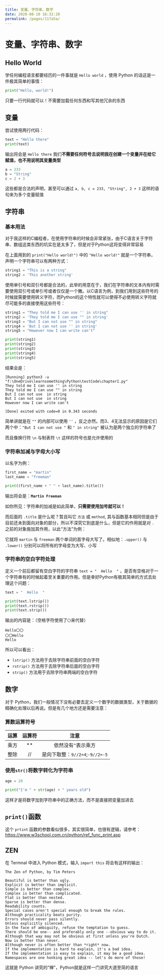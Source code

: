 ```yaml
---
title: 变量、字符串、数字
date: 2020-08-10 16:32:20
permalink: /pages/117a5a/
---
```

# 变量、字符串、数字

## Hello World

学任何编程语言都要经历的一件事就是 `Hello world` ，使用 Python 的话这是一件极其简单的事情：

```python
print("Hello, world!")
```

只要一行代码就可以！不需要加载任何东西和写其他冗余的东西

## 变量

尝试使用两行代码：

```python
text = "Hello there"
print(text)
```

输出将会是 `Hello there` 我们**不需要任何符号去说明我在创建一个变量并在给它赋值，也不用说明其变量类型**

```python
a = 233
b = "String"
c = 2 + 3
```

这些都是合法的声明，甚至可以通过 `a, b, c = 233, "String", 2 + 3` 这样的语句来为多个变量赋值

## 字符串

### 基本用法

对于我这样的C编程者，在使用字符串的时候会非常紧张，由于C语言关于字符串、数组这类东西的坑实在是太多了，但是对于Python这将变得非常容易

在上面用到的 `print("Hello world!")` 中的 `"Hello world!"` 就是一个字符串，声明一个字符串可以有两种方式：

```python
string1 = "This is a string"
string2 = 'This another string'
```

使用单引号和双引号都是合法的，此举的用意在于，我们在字符串的文本内有时需要使用双引号或单引号或者仅仅是一个撇。以C语言为例，到我们用到这些符号的时候就需要使用转义字符，而Python的这个特性就可以使得不必使用转义字符就尽可能多的直接使用这些符号：

```python
string1 = "They told me I can use '' in string"
string2 = 'They told me I can use "" in string'
string3 = "But I can not use "" in string"
string4 = 'But I can not use '' in string'
string5 = "However now I can write can't"

print(string1)
print(string2)
print(string3)
print(string4)
print(string5)
```

结果会是：

```text
[Running] python3 -u "f:\OneDrive\learnsomething\Python\testCode\chapter1.py"
They told me I can use '' in string
They told me I can use "" in string
But I can not use  in string
But I can not use  in string
However now I can write can't

[Done] exited with code=0 in 0.343 seconds
```

简单讲就是在 `""` 的内部可以使用 `''` ，反之亦然。而3、4无法显示的原因是它们两个中：`"But I can not use "` 和 `" in string"` 被认为是两个独立的字符串了

而且像换行符 `\n` 与制表符 `\t` 这样的符号也是允许使用的

### 字符串加减与字母大小写

以名字为例：

```python
first_name = "martin"
last_name = "freeman"

print((first_name + " " + last_name).title())
```

输出将会是：**`Martin Freeman`**

如你所见：字符串的加减是如此简单，**只需要使用加号就可以！**

而后面的 `.title` 是什么呢？暂且叫它 `方法` 或 `method`, 其与函数基本相同但是由于目前还未到面向对象的部分，所以不深究它到底是什么，但是它的作用就是对 `.` 之前的对象施加其作用，以此“方法”为例：

它就将 `martin` 与 `freeman` 两个单词的首字母大写了。相似地：`.upper()` 与 `.lower()` 分别可以将所有的字母变为大写、小写

### 字符串的空白字符处理

定义一个前后都留有空白字符的字符串 `text = "  Hello  "` ，是否有空格对于一个字符串有的时候起着至关重要的作用。但是幸好Python有极其简单的方式去处理这个问题：

```python
text = "  Hello  "

print(text.lstrip())
print(text.rstrip())
print(text.strip())
```

输出的内容是：（空格字符使用了`〇`来代替）

```text
Hello〇〇
〇〇Hello
Hello
```

所以可以看出：

* `lstrip()` 方法用于去除字符串前面的空白字符
* `rstrip()` 方法用于去除字符串后面的空白字符
* `strip()` 方法用于去除字符串两端的空白字符

## 数字

对于 Python，我们一般情况下没有必要去定义一个数字的数据类型，关于数据的精确化处理以后再说。但是有几个地方还是需要注意：

### 算数运算符号

|运算|运算符|注意|
|:--:|:--:|:--:|
|乘方|**|依然没有`^`表示乘方|
|整除|//|是向下取整：`9//2=4`;`-9//2=-5`|

### 使用`str()`将数字转化为字符串

```python
age = 20

print("I'm " + str(age) + " years old")
```

这样才是将数字加到字符串中的正确方法，而不是直接把变量加进去

## `print()`函数

这个 `prtint` 函数的参数看似很多，其实很简单，也很有逻辑，请参考：<https://www.w3school.com.cn/python/ref_func_print.asp>

## ZEN

在 Termnal 中进入 Python 模式，输入 `import this` 将会有这样的输出：

```text
The Zen of Python, by Tim Peters

Beautiful is better than ugly.
Explicit is better than implicit.
Simple is better than complex.
Complex is better than complicated.
Flat is better than nested.
Sparse is better than dense.
Readability counts.
Special cases aren't special enough to break the rules.
Although practicality beats purity.
Errors should never pass silently.
Unless explicitly silenced.
In the face of ambiguity, refuse the temptation to guess.
There should be one-- and preferably only one --obvious way to do it.
Although that way may not be obvious at first unless you're Dutch.
Now is better than never.
Although never is often better than *right* now.
If the implementation is hard to explain, it's a bad idea.
If the implementation is easy to explain, it may be a good idea.
Namespaces are one honking great idea -- let's do more of those!
```

这就是 Python 讲究的“禅”，Python就是这样一门讲究大道至简的语言
